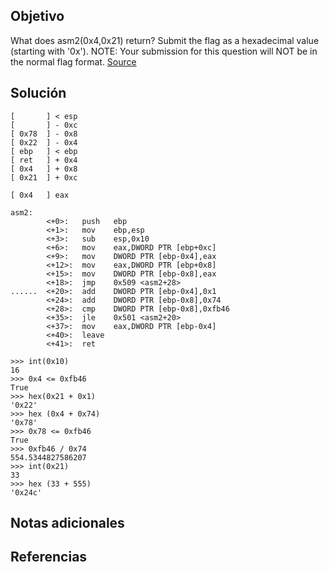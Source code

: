 ## Objetivo
What does asm2(0x4,0x21) return? Submit the flag as a hexadecimal value (starting with '0x'). NOTE: Your submission for this question will NOT be in the normal flag format. [Source](https://jupiter.challenges.picoctf.org/static/7e3eb2f90200ac88126f62ceb4bc3948/test.S)
## Solución

```
[       ] < esp
[       ] - 0xc
[ 0x78  ] - 0x8   
[ 0x22  ] - 0x4
[ ebp   ] < ebp
[ ret   ] + 0x4
[ 0x4   ] + 0x8
[ 0x21  ] + 0xc

[ 0x4   ] eax

asm2:
        <+0>:   push   ebp
        <+1>:   mov    ebp,esp
        <+3>:   sub    esp,0x10
        <+6>:   mov    eax,DWORD PTR [ebp+0xc]
        <+9>:   mov    DWORD PTR [ebp-0x4],eax
        <+12>:  mov    eax,DWORD PTR [ebp+0x8]
        <+15>:  mov    DWORD PTR [ebp-0x8],eax
        <+18>:  jmp    0x509 <asm2+28>
......  <+20>:  add    DWORD PTR [ebp-0x4],0x1
        <+24>:  add    DWORD PTR [ebp-0x8],0x74
        <+28>:  cmp    DWORD PTR [ebp-0x8],0xfb46
        <+35>:  jle    0x501 <asm2+20>
        <+37>:  mov    eax,DWORD PTR [ebp-0x4]
        <+40>:  leave  
        <+41>:  ret    

```


```
>>> int(0x10)
16
>>> 0x4 <= 0xfb46
True
>>> hex(0x21 + 0x1)
'0x22'
>>> hex (0x4 + 0x74)
'0x78'
>>> 0x78 <= 0xfb46
True
>>> 0xfb46 / 0x74
554.5344827586207
>>> int(0x21)
33
>>> hex (33 + 555)
'0x24c'
```
## Notas adicionales
## Referencias